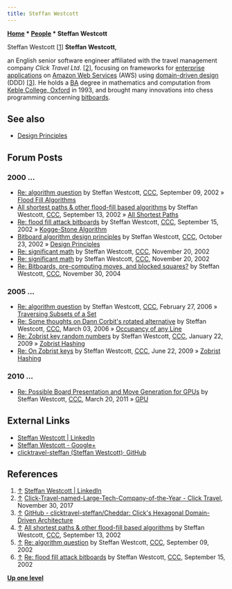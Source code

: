 ```yaml
---
title: Steffan Westcott
---
```

**[Home](Home "Home") \* [People](People "People") \* Steffan Westcott**



 [](https://www.linkedin.com/in/steffanwestcott/) Steffan Westcott <a id="cite-note-1" href="#cite-ref-1">[1]</a> 
**Steffan Westcott**,  

an English senior software engineer affiliated with the travel management company *Click Travel Ltd*. <a id="cite-note-2" href="#cite-ref-2">[2]</a>,
focusing on frameworks for [enterprise applications](https://en.wikipedia.org/wiki/Enterprise_software) on [Amazon Web Services](https://en.wikipedia.org/wiki/Amazon_Web_Services) (AWS) using [domain-driven design](https://en.wikipedia.org/wiki/Domain-driven_design) (DDD) <a id="cite-note-3" href="#cite-ref-3">[3]</a>.
He holds a [BA](https://en.wikipedia.org/wiki/Bachelor_of_Arts) degree in mathematics and computation from [Keble College, Oxford](https://en.wikipedia.org/wiki/Keble_College,_Oxford) in 1993,
and brought many innovations into chess programming concerning [bitboards](Bitboards "Bitboards"). 



## See also


* [Design Principles](Design_Principles "Design Principles")


## Forum Posts


### 2000 ...


* [Re: algorithm question](https://www.stmintz.com/ccc/index.php?id=251180) by Steffan Westcott, [CCC](CCC "CCC"), September 09, 2002 » [Flood Fill Algorithms](King_Pattern#FloodFillAlgorithms "King Pattern")
* [All shortest paths & other flood-fill based algorithms](https://www.stmintz.com/ccc/index.php?id=252020) by Steffan Westcott, [CCC](CCC "CCC"), September 13, 2002 » [All Shortest Paths](All_Shortest_Paths "All Shortest Paths")
* [Re: flood fill attack bitboards](https://www.stmintz.com/ccc/index.php?id=252289) by Steffan Westcott, [CCC](CCC "CCC"), September 15, 2002 » [Kogge-Stone Algorithm](Kogge-Stone_Algorithm "Kogge-Stone Algorithm")
* [Bitboard algorithm design principles](https://www.stmintz.com/ccc/index.php?id=261259) by Steffan Westcott, [CCC](CCC "CCC"), October 23, 2002 » [Design Principles](Design_Principles "Design Principles")
* [Re: significant math](https://www.stmintz.com/ccc/index.php?id=266275) by Steffan Westcott, [CCC](CCC "CCC"), November 20, 2002
* [Re: significant math](https://www.stmintz.com/ccc/index.php?id=266282) by Steffan Westcott, [CCC](CCC "CCC"), November 20, 2002
* [Re: Bitboards, pre-computing moves, and blocked squares?](https://www.stmintz.com/ccc/index.php?id=398361) by Steffan Westcott, [CCC](CCC "CCC"), November 30, 2004


### 2005 ...


* [Re: algorithm question](https://www.stmintz.com/ccc/index.php?id=490129) by Steffan Westcott, [CCC](CCC "CCC"), February 27, 2006 » [Traversing Subsets of a Set](Traversing_Subsets_of_a_Set "Traversing Subsets of a Set")
* [Re: Some thoughts on Dann Corbit's rotated alternative](https://www.stmintz.com/ccc/index.php?id=491079) by Steffan Westcott, [CCC](CCC "CCC"), March 03, 2006 » [Occupancy of any Line](Occupancy_of_any_Line "Occupancy of any Line")
* [Re: Zobrist key random numbers](http://www.talkchess.com/forum/viewtopic.php?t=26152&start=13) by Steffan Westcott, [CCC](CCC "CCC"), January 22, 2009 » [Zobrist Hashing](Zobrist_Hashing "Zobrist Hashing")
* [Re: On Zobrist keys](http://www.talkchess.com/forum/viewtopic.php?t=28545&start=2) by Steffan Westcott, [CCC](CCC "CCC"), June 22, 2009 » [Zobrist Hashing](Zobrist_Hashing "Zobrist Hashing")


### 2010 ...


* [Re: Possible Board Presentation and Move Generation for GPUs](http://www.talkchess.com/forum/viewtopic.php?t=38478&start=8) by Steffan Westcott, [CCC](CCC "CCC"), March 20, 2011 » [GPU](GPU "GPU")


## External Links


* [Steffan Westcott | LinkedIn](https://www.linkedin.com/in/steffanwestcott/)
* [Steffan Westcott - Google+](https://plus.google.com/108745504931571194860)
* [clicktravel-steffan (Steffan Westcott)· GitHub](https://github.com/clicktravel-steffan)


## References


1. <a id="cite-ref-1" href="#cite-note-1">↑</a> [Steffan Westcott | LinkedIn](https://www.linkedin.com/in/steffanwestcott/)
2. <a id="cite-ref-2" href="#cite-note-2">↑</a> [Click-Travel-named-Large-Tech-Company-of-the-Year - Click Travel](https://gk.news/clicktravel/press-release/click-travel-takes-top-tech-accolade-silicon-canal-awards/attachment/011-click-travel-named-large-tech-company-of-the-year/), November 30, 2017
3. <a id="cite-ref-3" href="#cite-note-3">↑</a> [GitHub - clicktravel-steffan/Cheddar: Click's Hexagonal Domain-Driven Architecture](https://github.com/clicktravel-steffan/Cheddar)
4. <a id="cite-ref-4" href="#cite-note-4">↑</a> [All shortest paths & other flood-fill based algorithms](https://www.stmintz.com/ccc/index.php?id=252020) by Steffan Westcott, [CCC](CCC "CCC"), September 13, 2002
5. <a id="cite-ref-5" href="#cite-note-5">↑</a> [Re: algorithm question](https://www.stmintz.com/ccc/index.php?id=251180) by Steffan Westcott, [CCC](CCC "CCC"), September 09, 2002
6. <a id="cite-ref-6" href="#cite-note-6">↑</a> [Re: flood fill attack bitboards](https://www.stmintz.com/ccc/index.php?id=252289) by Steffan Westcott, [CCC](CCC "CCC"), September 15, 2002

**[Up one level](People "People")**







 
